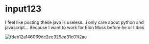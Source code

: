 # input123
I feel like posting these java is useless...i only care about python and javascript... Because  I want to work for Elon Musk before he or I dies

![fdab12a146069dc2ee329ea31c01f2ae](https://user-images.githubusercontent.com/80386070/184858585-5a027d90-dd71-4672-a2f0-389311c3ec7c.jpg)
